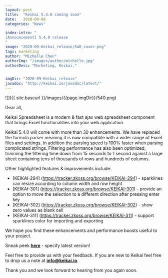 ```yaml
---
layout: post
title:  "Keikai 5.4.0 coming soon"
date:   2020-09-08
categories: "News"

index-intro: "
[Announcement] 5.4.0 release
"
image: "2020-09-Keikai_release/540_cover.png"
tags: marketing
author: "Michelle Chen"
authorImg: "/images/author/michelle.jpg"
authorDesc: "Marketing, Keikai."


imgDir: "2020-09-Keikai_release"
javadoc: "http://keikai.io/javadoc/latest/"
---
```

<!--
images come from https://drive.google.com/open?id=17EEz_BuTVsTSeAA3a8AakyMspVSd_OEb made with draw.io
goal： Keikai can help you build a spreadsheet-based app
-->

![]({{ site.baseurl }}/images/{{page.imgDir}}/540.png)

Dear all, 

Keikai Spreadsheet is a modern & fast ajax web spreadsheet component that brings Excel functionalities into your web application. 

Keikai 5.4.0 will come with more than 30 enhancements. We have replaced the formula parser meaning it is now compatible with a wider range of Excel files and settings. In addition the parsing speed is 100% faster when parsing complicated strings. 
Filtering performance has also been optimized, trimming the filtering time down from 15 seconds to 1 second against a large sheet containing tens of thousands of rows and hundreds of columns.


Other highlighted features & improvements include: 

* [KEIKAI-294] (https://tracker.zkoss.org/browse/KEIKAI-294) - sparklines can resize according to column width and row height
* [KEIKAI-301] (https://tracker.zkoss.org/browse/KEIKAI-301) - provide an option to move the selection to a different direction after pressing enter key
* [KEIKAI-302] (https://tracker.zkoss.org/browse/KEIKAI-302) - show zero values as blank cell
* [KEIKAI-311] (https://tracker.zkoss.org/browse/KEIKAI-311) - support sparklines color for importing and exporting


We hope you find these enhancements and performance boosts useful to your project. 

Sneak peek [**here**](https://mavensync.zkoss.org/eval/io/keikai/keikai-ex/) - specify latest version!

Feel free to provide us with your feedback. If you are new to Keikai feel free to drop us a note at **info@keikai.io**.

Thank you and we look forward to hearing from you again soon. 







[jekyll]:      http://jekyllrb.com
[jekyll-gh]:   https://github.com/jekyll/jekyll
[jekyll-help]: https://github.com/jekyll/jekyll-help

